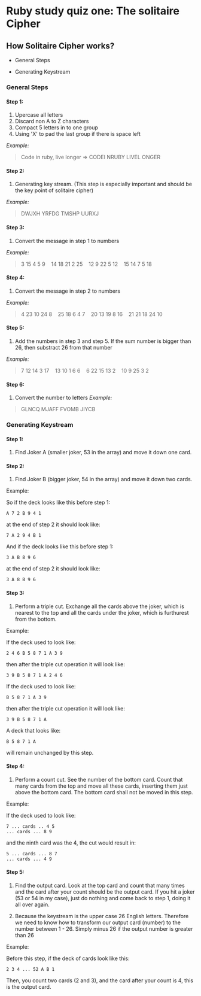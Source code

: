 # Ruby study quiz one: The solitaire Cipher

## How Solitaire Cipher works?

* General Steps

* Generating Keystream

### General Steps

#### Step 1: 

1. Upercase all letters 
2. Discard non A to Z characters
3. Compact 5 letters in to one group
4. Using 'X' to pad the last group if there is space left

_Example:_  

> Code in ruby, live longer => CODEI NRUBY LIVEL ONGER

#### Step 2:

1. Generating key stream. (This step is especially important and should be the key point of solitaire cipher)

_Example:_

> DWJXH YRFDG TMSHP UURXJ

#### Step 3:

1. Convert the message in step 1 to numbers

_Example:_

> 3 15 4 5 9 &nbsp;&nbsp; 14 18 21 2 25 &nbsp;&nbsp; 12 9 22 5 12 &nbsp;&nbsp; 15 14 7 5 18

#### Step 4:

1. Convert the message in step 2 to numbers

_Example:_ 

> 4 23 10 24 8 &nbsp;&nbsp; 25 18 6 4 7 &nbsp;&nbsp; 20 13 19 8 16 &nbsp;&nbsp; 21 21 18 24 10

#### Step 5: 

1. Add the numbers in step 3 and step 5. If the sum number is bigger than 26, then substract 26 from that number

_Example:_
> 7 12 14 3 17 &nbsp;&nbsp; 13 10 1 6 6 &nbsp;&nbsp; 6 22 15 13 2 &nbsp;&nbsp; 10 9 25 3 2

#### Step 6:

1.  Convert the number to letters
_Example:_

> GLNCQ MJAFF FVOMB JIYCB

### Generating Keystream

#### Step 1:

1. Find Joker A (smaller joker, 53 in the array) and move it down one card.

#### Step 2:

1. Find Joker B (bigger joker, 54 in the array) and move it down two cards.


Example: 

So if the deck looks like this before step 1:

	A 7 2 B 9 4 1
at the end of step 2 it should look like:

	7 A 2 9 4 B 1
And if the deck looks like this before step 1:

	3 A B 8 9 6
at the end of step 2 it should look like:

	3 A 8 B 9 6


#### Step 3:

1. Perform a triple cut. Exchange all the cards above the joker, which is nearest to the top and all the cards under the joker, which is furthurest from the bottom.

Example:

If the deck used to look like:

	2 4 6 B 5 8 7 1 A 3 9
then after the triple cut operation it will look like:

	3 9 B 5 8 7 1 A 2 4 6

If the deck used to look like:

	B 5 8 7 1 A 3 9
then after the triple cut operation it will look like:

	3 9 B 5 8 7 1 A
A deck that looks like:

	B 5 8 7 1 A
will remain unchanged by this step.


#### Step 4:

1. Perform a count cut. See the number of the bottom card. Count that many cards from the top and move all these cards, inserting them just above the bottom card. The bottom card shall not be moved in this step.

Example:

If the deck used to look like:

	7 ... cards .. 4 5 
	... cards ... 8 9
and the ninth card was the 4, the cut would result in:

	5 ... cards ... 8 7
	... cards ... 4 9

#### Step 5:

1. Find the output card. Look at the top card and count that many times and the card after your count should be the output card. If you hit a joker (53 or 54 in my case), just do nothing and come back to step 1, doing it all over again.

2. Because the keystream is the upper case 26 English letters. Therefore we need to know how to transform our output card (number) to the number between 1 - 26. Simply minus 26 if the output number is greater than 26

Example:

Before this step, if the deck of cards look like this:

	2 3 4 ... 52 A B 1

Then, you count two cards (2 and 3), and the card after your count is 4, this is the output card.

